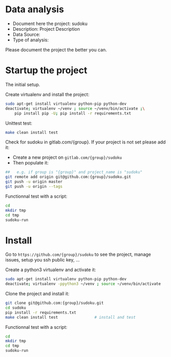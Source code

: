 # Data analysis
- Document here the project: sudoku
- Description: Project Description
- Data Source:
- Type of analysis:

Please document the project the better you can.

# Startup the project

The initial setup.

Create virtualenv and install the project:
```bash
sudo apt-get install virtualenv python-pip python-dev
deactivate; virtualenv ~/venv ; source ~/venv/bin/activate ;\
    pip install pip -U; pip install -r requirements.txt
```

Unittest test:
```bash
make clean install test
```

Check for sudoku in gitlab.com/{group}.
If your project is not set please add it:

- Create a new project on `gitlab.com/{group}/sudoku`
- Then populate it:

```bash
##   e.g. if group is "{group}" and project_name is "sudoku"
git remote add origin git@github.com:{group}/sudoku.git
git push -u origin master
git push -u origin --tags
```

Functionnal test with a script:

```bash
cd
mkdir tmp
cd tmp
sudoku-run
```

# Install

Go to `https://github.com/{group}/sudoku` to see the project, manage issues,
setup you ssh public key, ...

Create a python3 virtualenv and activate it:

```bash
sudo apt-get install virtualenv python-pip python-dev
deactivate; virtualenv -ppython3 ~/venv ; source ~/venv/bin/activate
```

Clone the project and install it:

```bash
git clone git@github.com:{group}/sudoku.git
cd sudoku
pip install -r requirements.txt
make clean install test                # install and test
```
Functionnal test with a script:

```bash
cd
mkdir tmp
cd tmp
sudoku-run
```
